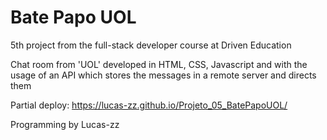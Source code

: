 # Bate Papo UOL

5th project from the full-stack developer course at Driven Education

Chat room from 'UOL' developed in HTML, CSS, Javascript and with the usage of an API which stores the messages in a remote server and directs them

Partial deploy: https://lucas-zz.github.io/Projeto_05_BatePapoUOL/

Programming by Lucas-zz
